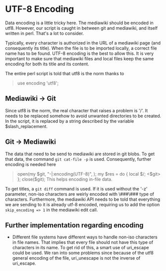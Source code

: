 # UTF-8 Encoding

Data encoding is a little tricky here. The mediawiki should be encoded in utf8. However, our script is caught in between git and mediawiki, and itself written in perl. That's a lot to consider.

Typically, every character is authorized in the URL of a mediawiki page (and consequently its title). When the file is to be imported locally, a correct file name has to be found. UTF-8 encoding is the best to allow this. It is very important to make sure that mediawiki files and local files keep the same encoding for both its title and its content.

The entire perl script is told that utf8 is the norm thanks to 
> use encoding 'utf8';

## Mediawiki -> Git

Since utf8 is the norm, the real character that raises a problem is '/'. It needs to be replaced somehow to avoid unwanted directories to be created. In the script, it is replaced by a string described by the variable $slash_replacement. 

## Git -> Mediawiki

The data that need to be send to mediawiki are stored in git blobs. To get that data, the command `git cat-file -p` is used. Consequently, further encoding is needed here
>	open(my $git, "-|:encoding(UTF-8)", <command>);
>	my $res = do { local $/; <$git> };
>	close($git);
This helps encoding in-file data. 

To get titles, a `git diff` command is used. If it is used without the '-z' parameter, non-iso characters are weirly encoded with \\###\\### type of characters. Furthermore, the mediawiki API needs to be told that everything we are sending to it is already utf-8 encoded, requiring us to add the option `skip_encoding => 1` in the mediawiki edit call.

## Further implementation regarding encoding

* Different file systems have different ways to handle non-iso characters in file names. That implies that every file should not have this type of characters in its name. To get rid of this, a smart use of uri_escape could be used. We ran into some problems since because of the utf8 general encoding of the file, uri_unescape is not the inverse of uri_escape.